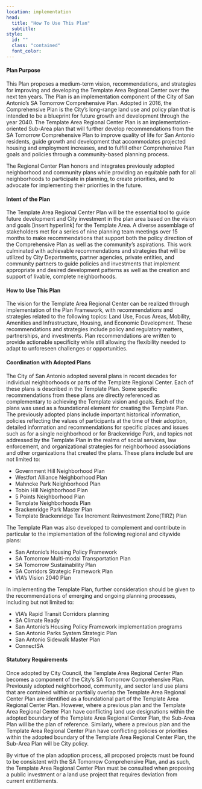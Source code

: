 ```yaml
---
location: implementation
head:
  title: "How To Use This Plan"
  subtitle:
style:
  id: ""
  class: "contained"
  font_color:
---
```


<div class="row d-flex align-items-center">
<div>
<h4>Plan Purpose</h4>
  <p>This Plan proposes a medium-term vision, recommendations, and strategies for improving and developing the Template Area Regional Center over the next ten years. The Plan is an implementation component of the City of San Antonio’s SA Tomorrow Comprehensive Plan. Adopted in 2016, the Comprehensive Plan is the City’s long-range land use and policy plan that is intended to be a blueprint for future growth and development through the year 2040. The Template Area Regional Center Plan is an implementation-oriented Sub-Area plan that will further develop recommendations from the SA Tomorrow Comprehensive Plan to improve quality of life for San Antonio residents, guide growth and development that accommodates projected housing and employment increases, and to fulfill other Comprehensive Plan goals and policies through a community-based planning process.</p>
  <p>The Regional Center Plan honors and integrates previously adopted neighborhood and community plans while providing an equitable path for all neighborhoods to participate in planning, to create priorities, and to advocate for implementing their priorities in the future.</p>
</div>
<div>
  <h4>Intent of the Plan</h4>
  <p>The Template Area Regional Center Plan will be the essential tool to guide future development and City investment in the plan area based on the vision and goals [insert hyperlink] for the Template Area. A diverse assemblage of stakeholders met for a series of nine planning team meetings over 15 months to make recommendations that support both the policy direction of the Comprehensive Plan as well as the community’s aspirations. This work culminated with achievable recommendations and strategies that will be utilized by City Departments, partner agencies, private entities, and community partners to guide policies and investments that implement appropriate and desired development patterns as well as the creation and support of livable, complete neighborhoods. </p>
</div>
<div>
  <h4>How to Use This Plan</h4>
  <p>The vision for the Template Area Regional Center can be realized through implementation of the Plan Framework, with recommendations and strategies related to the following topics:  Land Use, Focus Areas, Mobility, Amenities and Infrastructure, Housing, and Economic Development. These recommendations and strategies include policy and regulatory matters, partnerships, and investments. Plan recommendations are written to provide actionable specificity while still allowing the flexibility needed to adapt to unforeseen challenges or opportunities.</p>
</div>
<div>
  <h4>Coordination with Adopted Plans</h4>
  <p>The City of San Antonio adopted several plans in recent decades for individual neighborhoods or parts of the Template Regional Center.  Each of these plans is described in the Template Plan. Some specific recommendations from these plans are directly referenced as complementary to achieving the Template vision and goals. Each of the plans was used as a foundational element for creating the Template Plan. The previously adopted plans include important historical information, policies reflecting the values of participants at the time of their adoption, detailed information and recommendations for specific places and issues such as for a single neighborhood or for Brackenridge Park, and topics not addressed by the Template Plan in the realms of social services, law enforcement, and organizational strategies for neighborhood associations and other organizations that created the plans. These plans include but are not limited to:</p>
  <ul>
    <li>Government Hill Neighborhood Plan</li>
    <li>Westfort Alliance Neighborhood Plan</li>
    <li>Mahncke Park Neighborhood Plan</li>
    <li>Tobin Hill Neighborhood Plan</li>
    <li>5 Points Neighborhood Plan</li>
    <li>Template Neighborhoods Plan</li>
    <li>Brackenridge Park Master Plan</li>
    <li>Template Brackenridge Tax Increment Reinvestment Zone(TIRZ) Plan</li>
  </ul>
  <p>The Template Plan was also developed to complement and contribute in particular to the implementation of the following regional and citywide plans:</p>
  <ul>
    <li>San Antonio’s Housing Policy Framework</li>
    <li>SA Tomorrow Multi-modal Transportation Plan</li>
    <li>SA Tomorrow Sustainability Plan</li>
    <li>SA Corridors Strategic Framework Plan</li>
    <li>VIA’s Vision 2040 Plan</li>
  </ul>
  <p>In implementing the Template Plan, further consideration should be given to the recommendations of emerging and ongoing planning processes, including but not limited to:</p>
  <ul>
    <li>VIA’s Rapid Transit Corridors planning</li>
    <li>SA Climate Ready</li>
    <li>San Antonio’s Housing Policy Framework implementation programs</li>
    <li>San Antonio Parks System Strategic Plan</li>
    <li>San Antonio Sidewalk Master Plan</li>
    <li>ConnectSA</li>
  </ul>
</div>
<div>
<h4>Statutory Requirements</h4>
  <p>Once adopted by City Council, the Template Area Regional Center Plan becomes a component of the City’s SA Tomorrow Comprehensive Plan. Previously adopted neighborhood, community, and sector land use plans that are contained within or partially overlap the Template Area Regional Center Plan are identified as a foundational part of the Template Area Regional Center Plan. However, where a previous plan and the Template Area Regional Center Plan have conflicting land use designations within the adopted boundary of the Template Area Regional Center Plan, the Sub-Area Plan will be the plan of reference. Similarly, where a previous plan and the Template Area Regional Center Plan have conflicting policies or priorities within the adopted boundary of the Template Area Regional Center Plan, the Sub-Area Plan will be City policy.</p>
  <p>By virtue of the plan adoption process, all proposed projects must be found to be consistent with the SA Tomorrow Comprehensive Plan, and as such, the Template Area Regional Center Plan must be consulted when proposing a public investment or a land use project that requires deviation from current entitlements.</p>
</div>
</div>
